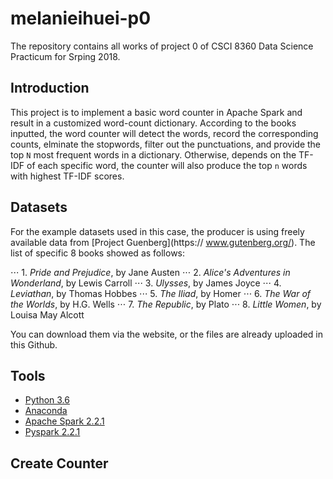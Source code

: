 # melanieihuei-p0

The repository contains all works of project 0 of CSCI 8360 Data Science Practicum for Srping 2018.

## Introduction

This project is to implement a basic word counter in Apache Spark and result in a customized word-count dictionary. According to the books inputted, the word counter will detect the words, record the corresponding counts, elminate the stopwords, filter out the punctuations, and provide the top `N` most frequent words in a dictionary. Otherwise, depends on the TF-IDF of each specific word, the counter will also produce the top `n` words with highest TF-IDF scores. 

## Datasets

For the example datasets used in this case, the producer is using freely available data from [Project Guenberg](https://
www.gutenberg.org/). The list of specific 8 books showed as follows:

⋅⋅⋅ 1. *Pride and Prejudice*, by Jane Austen
⋅⋅⋅ 2. *Alice's Adventures in Wonderland*, by Lewis Carroll
⋅⋅⋅ 3. *Ulysses*, by James Joyce
⋅⋅⋅ 4. *Leviathan*, by Thomas Hobbes
⋅⋅⋅ 5. *The Iliad*, by Homer
⋅⋅⋅ 6. *The War of the Worlds*, by H.G. Wells
⋅⋅⋅ 7. *The Republic*, by Plato
⋅⋅⋅ 8. *Little Women*, by Louisa May Alcott

You can download them via the website, or the files are already uploaded in this Github.

## Tools
- [Python 3.6](https://www.python.org/downloads/release/python-360/)
- [Anaconda](https://www.anaconda.com/)
- [Apache Spark 2.2.1](http://spark.apache.org/)
- [Pyspark 2.2.1](https://pypi.python.org/pypi/pyspark/2.2.1)

## Create Counter


